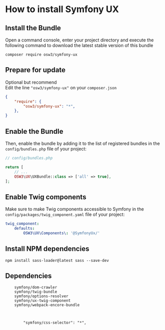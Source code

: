 # How to install Symfony UX


## Install the Bundle

Open a command console, enter your project directory and execute the following command to download the latest stable version of this bundle

```console
composer require osw3/symfony-ux
```

## Prepare for update

Optional but recommend  
Edit the line `"osw3/symfony-ux"` on your `composer.json`

```json 
{
    "require": {
        "osw3/symfony-ux": "*",
    },
}
```

## Enable the Bundle

Then, enable the bundle by adding it to the list of registered bundles in the `config/bundles.php` file of your project:

```php 
// config/bundles.php

return [
    // ...
    OSW3\UX\UXBundle::class => ['all' => true],
];
```

## Enable Twig components

Make sure to make Twig components accessible to Symfony in the `config/packages/twig_component.yaml` file of your project:

```yaml
twig_component:
    defaults:
        OSW3\UX\Components\: '@SymfonyUx/'
```

## Install NPM dependencies

```shell
npm install sass-loader@latest sass --save-dev
```


## Dependencies

```shell
    symfony/dom-crawler
    symfony/twig-bundle
    symfony/options-resolver
    symfony/ux-twig-component
    symfony/webpack-encore-bundle



        "symfony/css-selector": "*",
```